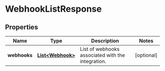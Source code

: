

# WebhookListResponse

## Properties

Name | Type | Description | Notes
------------ | ------------- | ------------- | -------------
**webhooks** | [**List&lt;Webhook&gt;**](Webhook.md) | List of webhooks associated with the integration. |  [optional]



